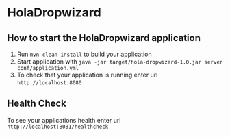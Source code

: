 # HolaDropwizard

How to start the HolaDropwizard application
---

1. Run `mvn clean install` to build your application
1. Start application with `java -jar target/hola-dropwizard-1.0.jar server conf/application.yml`
1. To check that your application is running enter url `http://localhost:8080`

Health Check
---

To see your applications health enter url `http://localhost:8081/healthcheck`
